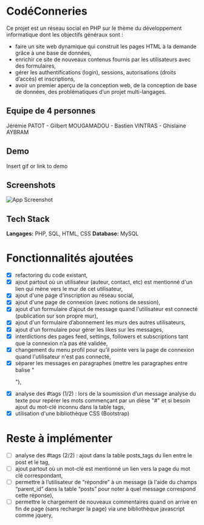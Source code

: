 # CodéConneries

Ce projet est un réseau social en PHP sur le thème du développement informatique dont les objectifs généraux sont : 
- faire un site web dynamique qui construit les pages HTML à la demande grâce à une base de données,
- enrichir ce site de nouveaux contenus fournis par les utilisateurs avec des formulaires,
- gérer les authentifications (login), sessions, autorisations (droits d’accès) et inscriptions,
- avoir un premier aperçu de la conception web, de la conception de base de données, des problématiques d’un projet multi-langages.

## Equipe de 4 personnes

Jérémie PATOT - Gilbert MOUGAMADOU - Bastien VINTRAS - Ghislaine AYBRAM

## Demo

Insert gif or link to demo

## Screenshots

![App Screenshot](https://via.placeholder.com/468x300?text=App+Screenshot+Here)

## Tech Stack

**Langages:** PHP, SQL, HTML, CSS
**Database:** MySQL

# Fonctionnalités ajoutées
- [x] refactoring du code existant,
- [x] ajout partout où un utilisateur (auteur, contact, etc) est mentionné d'un lien qui mène vers le mur de cet utilisateur,
- [x] ajout d'une page d'inscription au réseau social,
- [x] ajout d'une page de connexion (avec notions de session),
- [x] ajout d'un formulaire d’ajout de message quand l'utilisateur est connecté (publication sur son propre mur),
- [x] ajout d'un formulaire d’abonnement les murs des autres utilisateurs,
- [x] ajout d'un formulaire pour gérer les likes sur les messages,
- [x] interdictions des pages feed, settings, followers et subscriptions tant que la connexion n’a pas été validée,
- [x] changement du menu profil pour qu’il pointe vers la page de connexion quand l'utilisateur n'est pas connecté,
- [x] séparer les messages en paragraphes (mettre les paragraphes entre balise "<p>"),
- [x] analyse des #tags (1/2) : lors de la soumission d’un message analyse du texte pour repérer les mots commençant par un dièse "#" et si besoin ajout du mot-clé inconnu dans la table tags,
- [x] utilisation d'une bibliothèque CSS (Bootstrap)

# Reste à implémenter
- [ ] analyse des #tags (2/2) : ajout dans la table posts_tags du lien entre le post et le tag,
- [ ] ajout partout où un mot-clé est mentionné un lien vers la page du mot clé correspondant,
- [ ] permettre à l’utilisateur de “répondre” à un message (à l'aide du champs “parent_id” dans la table “posts” pour noter à quel message correspond cette réponse),
- [ ] permettre le chargement de nouveaux commentaires quand on arrive en fin de page (sans recharger la page) via une bibliothèque javascript comme jquery,
